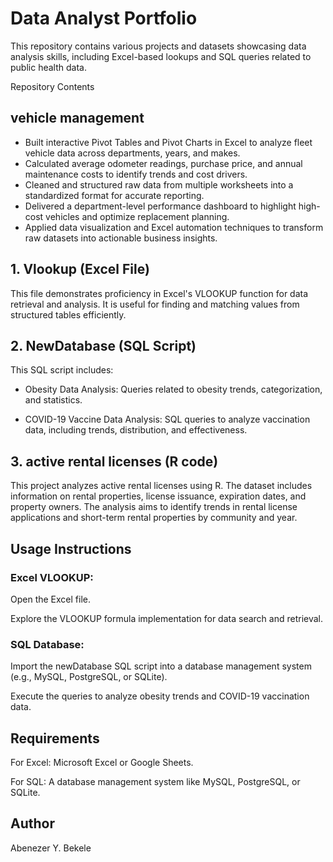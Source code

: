 # Data Analyst Portfolio

This repository contains various projects and datasets showcasing data analysis skills, including Excel-based lookups and SQL queries related to public health data.

Repository Contents

## vehicle management
- Built interactive Pivot Tables and Pivot Charts in Excel to analyze fleet vehicle data across departments, years, and makes.
- Calculated average odometer readings, purchase price, and annual maintenance costs to identify trends and cost drivers.
- Cleaned and structured raw data from multiple worksheets into a standardized format for accurate reporting.
- Delivered a department-level performance dashboard to highlight high-cost vehicles and optimize replacement planning.
- Applied data visualization and Excel automation techniques to transform raw datasets into actionable business insights.

## 1. Vlookup (Excel File)

This file demonstrates proficiency in Excel's VLOOKUP function for data retrieval and analysis. It is useful for finding and matching values from structured tables efficiently.

## 2. NewDatabase (SQL Script)

This SQL script includes:

- Obesity Data Analysis: Queries related to obesity trends, categorization, and statistics.

- COVID-19 Vaccine Data Analysis: SQL queries to analyze vaccination data, including trends, distribution, and effectiveness.

## 3. active rental licenses (R code)
  This project analyzes active rental licenses using R. The dataset includes information on rental properties, license issuance, expiration dates, and property owners. The analysis aims to identify trends in rental license applications and short-term rental properties by community and year.

## Usage Instructions

### Excel VLOOKUP:

Open the Excel file.

Explore the VLOOKUP formula implementation for data search and retrieval.

### SQL Database:

Import the newDatabase SQL script into a database management system (e.g., MySQL, PostgreSQL, or SQLite).

Execute the queries to analyze obesity trends and COVID-19 vaccination data.

## Requirements

For Excel: Microsoft Excel or Google Sheets.

For SQL: A database management system like MySQL, PostgreSQL, or SQLite.

## Author

Abenezer Y. Bekele

